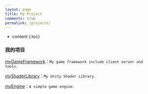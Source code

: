 ```yaml
---
layout: page
title: My Project
comments: true
permalink: /projects/
---
```


* content
{:toc}

### 我的项目

[myGameFramework](https://github.com/HushengStudent/myGameFramework)：`My game framework include client server and tools.`

[myShaderLibrary](https://github.com/HushengStudent/myShaderLibrary)：`My Unity Shader Library.`

[myEngine](https://github.com/HushengStudent/myEngine)：`A simple game engine.`
